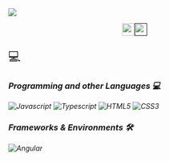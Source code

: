 <img align='center' src="https://images-wixmp-ed30a86b8c4ca887773594c2.wixmp.com/f/a80c8979-22d6-49c7-bca4-97613a4a9237/d967vdl-787ae4d1-2019-4256-9c82-a304c85ae9f2.gif?token=eyJ0eXAiOiJKV1QiLCJhbGciOiJIUzI1NiJ9.eyJzdWIiOiJ1cm46YXBwOjdlMGQxODg5ODIyNjQzNzNhNWYwZDQxNWVhMGQyNmUwIiwiaXNzIjoidXJuOmFwcDo3ZTBkMTg4OTgyMjY0MzczYTVmMGQ0MTVlYTBkMjZlMCIsIm9iaiI6W1t7InBhdGgiOiJcL2ZcL2E4MGM4OTc5LTIyZDYtNDljNy1iY2E0LTk3NjEzYTRhOTIzN1wvZDk2N3ZkbC03ODdhZTRkMS0yMDE5LTQyNTYtOWM4Mi1hMzA0Yzg1YWU5ZjIuZ2lmIn1dXSwiYXVkIjpbInVybjpzZXJ2aWNlOmZpbGUuZG93bmxvYWQiXX0.hy5ug5C33rYClbcOh0h_M5G7aoSFyfqyRfbhH5g1x-8">

<p style="display: flex; justify-content: center; width: 100%"><a href="https://www.linkedin.com/in/wfgreis"><img src="https://img.shields.io/badge/linkedin-%230077B5.svg?&style=for-the-badge&logo=linkedin&logoColor=white" height=25></a> <a href=""><img src="https://img.shields.io/badge/instagram-%23E4405F.svg?&style=for-the-badge&logo=instagram&logoColor=white" height=25></a>
</p>

<p style="font-size: 24px">💻<em> <p>

### Programming and other Languages 💻
![Javascript](https://img.shields.io/badge/JavaScript-F7DF1E?style=for-the-badge&logo=javascript&logoColor=black)
![Typescript](https://img.shields.io/badge/TypeScript-007ACC?style=for-the-badge&logo=typescript&logoColor=white)
![HTML5](https://img.shields.io/badge/HTML5-E34F26?style=for-the-badge&logo=html5&logoColor=white)
![CSS3](https://img.shields.io/badge/CSS3-1572B6?style=for-the-badge&logo=css3&logoColor=white)


### Frameworks & Environments 🛠️
![Angular](https://img.icons8.com/color/96/angularjs.png)

 

